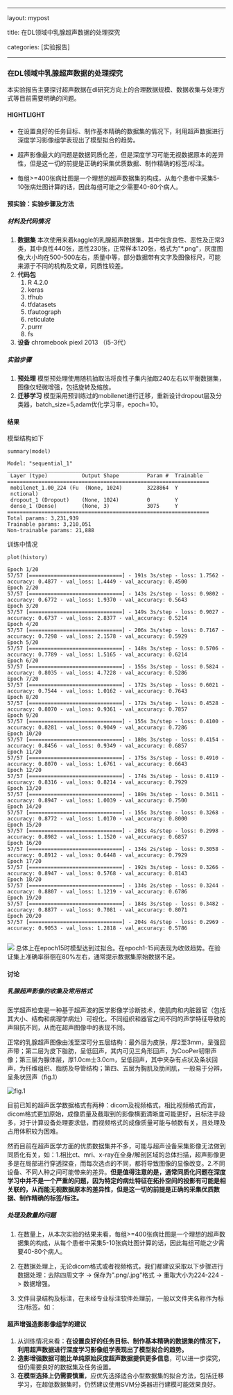 
---

layout: mypost

title: 在DL领域中乳腺超声数据的处理探究

categories: [实验报告]

---

### 在DL领域中乳腺超声数据的处理探究

本实验报告主要探讨超声数据在dl研究方向上的合理数据规模、数据收集与处理方式等目前需要明确的问题。 
#### HIGHTLIGHT
-  在设置良好的任务目标、制作基本精确的数据集的情况下，利用超声数据进行深度学习影像组学表现出了模型拟合的趋势。

-   超声影像最大的问题是数据同质化差，但是深度学习可能无视数据原本的差异性，但是这一切的前提是正确的采集优质数据、制作精确的标签/标注。

-   每组\>=400张病灶图是一个理想的超声数据集的构成，从每个患者中采集5-10张病灶图计算的话，因此每组可能之少需要40-80个病人。

#### 预实验：实验步骤及方法

##### 材料及代码情况

1.  **数据集** 本次使用来着kaggle的乳腺超声数据集，其中包含良性、恶性及正常3类，其中良性440张，恶性230张，正常样本120张，格式为"\*.png"，灰度图像,大小均在500-500左右，质量中等，部分数据带有文字及图像标尺，可能来源于不同的机构及文章，同质性较差。
2.  **代码包**
    1.  R 4.2.0
    2.  keras
    3.  tfhub
    4.  tfdatasets
    5.  tfautograph
    6.  reticulate
    7.  purrr
    8.  fs
3.  **设备** chromebook piexl 2013 （i5-3代）

##### 实验步骤

1.  **预处理** 模型预处理使用随机抽取法将良性子集内抽取240左右以平衡数据集，图像仅轻微增强，包括旋转及缩放。
2.  **迁移学习** 模型采用预训练过的mobilenet进行迁移，重新设计dropout层及分类器，batch_size=5,adam优化学习率，epoch=10。

#### 结果

模型结构如下

```{r models,warning=FALSE}
summary(model)
```
```{r models,warning=FALSE}
Model: "sequential_1"
_________________________________________________________________
 Layer (type)           Output Shape         Param #  Trainable  
=================================================================
 mobilenet_1.00_224 (Fu  (None, 1024)        3228864  Y          
 nctional)                                                       
 dropout_1 (Dropout)    (None, 1024)         0        Y          
 dense_1 (Dense)        (None, 3)            3075     Y          
=================================================================
Total params: 3,231,939
Trainable params: 3,210,051
Non-trainable params: 21,888
```
训练中情况

```{r trainhistory,echo=FALSE,warning=FALSE}
plot(history)
```

```
Epoch 1/20
57/57 [==============================] - 191s 3s/step - loss: 1.7562 - accuracy: 0.4877 - val_loss: 1.4449 - val_accuracy: 0.4500
Epoch 2/20
57/57 [==============================] - 143s 2s/step - loss: 0.9802 - accuracy: 0.6772 - val_loss: 1.9370 - val_accuracy: 0.5643
Epoch 3/20
57/57 [==============================] - 149s 3s/step - loss: 0.9027 - accuracy: 0.6737 - val_loss: 2.8377 - val_accuracy: 0.5214
Epoch 4/20
57/57 [==============================] - 206s 3s/step - loss: 0.7167 - accuracy: 0.7298 - val_loss: 2.1578 - val_accuracy: 0.5929
Epoch 5/20
57/57 [==============================] - 148s 3s/step - loss: 0.5706 - accuracy: 0.7789 - val_loss: 1.5165 - val_accuracy: 0.6214
Epoch 6/20
57/57 [==============================] - 155s 3s/step - loss: 0.5824 - accuracy: 0.8035 - val_loss: 4.7228 - val_accuracy: 0.5286
Epoch 7/20
57/57 [==============================] - 172s 3s/step - loss: 0.6021 - accuracy: 0.7544 - val_loss: 1.0162 - val_accuracy: 0.7643
Epoch 8/20
57/57 [==============================] - 172s 3s/step - loss: 0.4528 - accuracy: 0.8070 - val_loss: 0.9361 - val_accuracy: 0.7857
Epoch 9/20
57/57 [==============================] - 155s 3s/step - loss: 0.4100 - accuracy: 0.8281 - val_loss: 0.9049 - val_accuracy: 0.7286
Epoch 10/20
57/57 [==============================] - 180s 3s/step - loss: 0.4154 - accuracy: 0.8456 - val_loss: 0.9349 - val_accuracy: 0.6857
Epoch 11/20
57/57 [==============================] - 175s 3s/step - loss: 0.4910 - accuracy: 0.8070 - val_loss: 1.6761 - val_accuracy: 0.6643
Epoch 12/20
57/57 [==============================] - 174s 3s/step - loss: 0.4119 - accuracy: 0.8316 - val_loss: 0.8214 - val_accuracy: 0.7929
Epoch 13/20
57/57 [==============================] - 189s 3s/step - loss: 0.3411 - accuracy: 0.8947 - val_loss: 1.0039 - val_accuracy: 0.7500
Epoch 14/20
57/57 [==============================] - 155s 3s/step - loss: 0.3268 - accuracy: 0.8772 - val_loss: 1.0170 - val_accuracy: 0.8000
Epoch 15/20
57/57 [==============================] - 201s 4s/step - loss: 0.2998 - accuracy: 0.8982 - val_loss: 1.1520 - val_accuracy: 0.6857
Epoch 16/20
57/57 [==============================] - 134s 2s/step - loss: 0.3058 - accuracy: 0.8912 - val_loss: 0.6448 - val_accuracy: 0.7929
Epoch 17/20
57/57 [==============================] - 192s 3s/step - loss: 0.3266 - accuracy: 0.8947 - val_loss: 0.5768 - val_accuracy: 0.8143
Epoch 18/20
57/57 [==============================] - 134s 2s/step - loss: 0.3244 - accuracy: 0.8807 - val_loss: 1.1219 - val_accuracy: 0.6786
Epoch 19/20
57/57 [==============================] - 184s 3s/step - loss: 0.3482 - accuracy: 0.8877 - val_loss: 0.7081 - val_accuracy: 0.8071
Epoch 20/20
57/57 [==============================] - 204s 4s/step - loss: 0.2969 - accuracy: 0.9053 - val_loss: 1.2818 - val_accuracy: 0.5786


```
![](https://gitee.com/rainoffallingstar/rainoffallingstar/raw/mydraft/_imgbed/202206181602697.png)
总体上在epoch15时模型达到过拟合。在epoch1-15间表现为收敛趋势。在验证集上准确率徘徊在80%左右，通常提示数据集原始数据不足。

#### 讨论
##### 乳腺超声影像的收集及常用格式

医学超声检查是一种基于超声波的医学影像学诊断技术，使肌肉和内脏器官（包括其大小、结构和病理学病灶）可视化。不同组织和器官之间不同的声学特征导致的声阻抗不同，从而在超声图像中的表现不同。

正常的乳腺超声图像由浅至深可分五层结构：最外层为皮肤，厚2至3mm，呈强回声带；第二层为皮下脂肪，呈低回声，其内可见三角形回声，为CooPer韧带声像；第三层为腺体层，厚1.0cm士3.0cm，呈低回声，其中夹杂有点状及条状回声，为纤维组织、脂肪及导管结构；第四、五层为胸肌及肋间肌，一般易于分辨，呈条状回声（fig.1）

![fig.1](https://img-blog.csdn.net/20170630210536923?watermark/2/text/aHR0cDovL2Jsb2cuY3Nkbi5uZXQvU3VuZ2Rlbg==/font/5a6L5L2T/fontsize/400/fill/I0JBQkFCMA==/dissolve/70/gravity/Center)

目前已知的超声医学数据格式有两种：dicom及视频格式，相比视频格式而言，dicom格式更加原始，成像质量及截取到的影像横面清晰度可能更好，且标注手段多，对于计算设备处理要求低，而视频格式的成像质量可能与帧数有关，且处理及占用体积较为困难。

然而目前在超声医学方面的优质数据集并不多，可能与超声设备采集影像无法做到同质化有关，如：1.相比ct、mri、x-ray在全身/解剖区域的总体扫描，超声影像更多是在局部进行穿透探查，而每次选点的不同，都将导致图像的显像改变。2.不同设备、不同人种之间可能带来的差异。**但是值得注意的是，通常同质化问题在深度学习中并不是一个严重的问题，因为特定的病灶特征在拓扑空间的投影有可能是相关联的，从而能无视数据原本的差异性，但是这一切的前提是正确的采集优质数据、制作精确的标签/标注。**

##### 处理及数量的问题

1.  在数量上，从本次实验的结果来看，每组\>=400张病灶图是一个理想的超声数据集的构成，从每个患者中采集5-10张病灶图计算的话，因此每组可能之少需要40-80个病人。

2.  在数据处理上，无论dicom格式或者视频格式，我们都建议采取以下步骤进行数据处理：去除四周文字 -\> 保存为".png/.jpg"格式 -\> 重取大小为224-224 -\> 数据增强。

3.  文件目录结构及标注，在未经专业标注软件处理前，一般以文件夹名称作为标注/标签。如： 

#### 超声增强造影影像组学的建议

1.  从训练情况来看：**在设置良好的任务目标、制作基本精确的数据集的情况下，利用超声数据进行深度学习影像组学表现出了模型拟合的趋势。**
2.  **造影增强数据可能比单纯原始灰度超声数据提供更多信息**，可以进一步探究，但仍需要良好的数据集及任务设置。
3.  **在模型选择上仍需要慎重**，应优先选择适合小型数据集的拟合方法，包括迁移学习，在超低数据集时，仍然建议使用SVM分类器进行建模可能效果良好。
